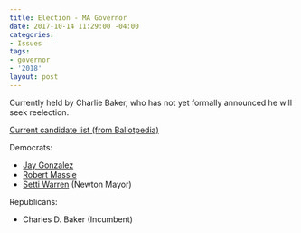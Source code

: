 ```yaml
---
title: Election - MA Governor
date: 2017-10-14 11:29:00 -04:00
categories:
- Issues
tags:
- governor
- '2018'
layout: post
---
```


Currently held by Charlie Baker, who has not yet formally announced he will seek reelection. 

[Current candidate list (from Ballotpedia)](https://ballotpedia.org/Massachusetts_gubernatorial_and_lieutenant_gubernatorial_election,_2018)

Democrats:
* [Jay Gonzalez](http://jay4ma.com/)
* [Robert Massie](https://www.bobmassie2018.com/)
* [Setti Warren](http://settiwarren.com/) (Newton Mayor)

Republicans:
* Charles D. Baker (Incumbent)
